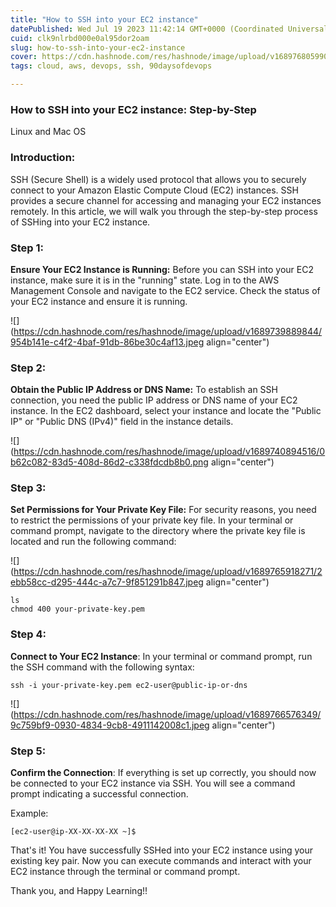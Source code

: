 ```yaml
---
title: "How to SSH into your EC2 instance"
datePublished: Wed Jul 19 2023 11:42:14 GMT+0000 (Coordinated Universal Time)
cuid: clk9nlrbd000e0al95dor2oam
slug: how-to-ssh-into-your-ec2-instance
cover: https://cdn.hashnode.com/res/hashnode/image/upload/v1689768059901/8f7dc0dd-701c-4930-89f7-715ba60685e2.png
tags: cloud, aws, devops, ssh, 90daysofdevops

---
```


### **How to SSH into your EC2 instance: Step-by-Step**

Linux and Mac OS

### **Introduction:**

SSH (Secure Shell) is a widely used protocol that allows you to securely connect to your Amazon Elastic Compute Cloud (EC2) instances. SSH provides a secure channel for accessing and managing your EC2 instances remotely. In this article, we will walk you through the step-by-step process of SSHing into your EC2 instance.

### **Step 1:**

**Ensure Your EC2 Instance is Running:** Before you can SSH into your EC2 instance, make sure it is in the "running" state. Log in to the AWS Management Console and navigate to the EC2 service. Check the status of your EC2 instance and ensure it is running.

![](https://cdn.hashnode.com/res/hashnode/image/upload/v1689739889844/954b141e-c4f2-4baf-91db-86be30c4af13.jpeg align="center")

### **Step 2:**

**Obtain the Public IP Address or DNS Name:** To establish an SSH connection, you need the public IP address or DNS name of your EC2 instance. In the EC2 dashboard, select your instance and locate the "Public IP" or "Public DNS (IPv4)" field in the instance details.

![](https://cdn.hashnode.com/res/hashnode/image/upload/v1689740894516/0b62c082-83d5-408d-86d2-c338fdcdb8b0.png align="center")

### **Step 3:**

**Set Permissions for Your Private Key File:** For security reasons, you need to restrict the permissions of your private key file. In your terminal or command prompt, navigate to the directory where the private key file is located and run the following command:

![](https://cdn.hashnode.com/res/hashnode/image/upload/v1689765918271/2ebb58cc-d295-444c-a7c7-9f851291b847.jpeg align="center")

```plaintext
ls
chmod 400 your-private-key.pem
```

### **Step 4:**

**Connect to Your EC2 Instance**: In your terminal or command prompt, run the SSH command with the following syntax:

```plaintext
ssh -i your-private-key.pem ec2-user@public-ip-or-dns
```

![](https://cdn.hashnode.com/res/hashnode/image/upload/v1689766576349/9c759bf9-0930-4834-9cb8-4911142008c1.jpeg align="center")

### **Step 5:**

**Confirm the Connection**: If everything is set up correctly, you should now be connected to your EC2 instance via SSH. You will see a command prompt indicating a successful connection.

Example:

```plaintext
[ec2-user@ip-XX-XX-XX-XX ~]$
```

That's it! You have successfully SSHed into your EC2 instance using your existing key pair. Now you can execute commands and interact with your EC2 instance through the terminal or command prompt.

Thank you, and Happy Learning!!